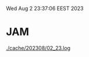 Wed Aug  2 23:37:06 EEST 2023
# JAM
<a href='./cache/202308/02_23.log'>./cache/202308/02_23.log</a>
